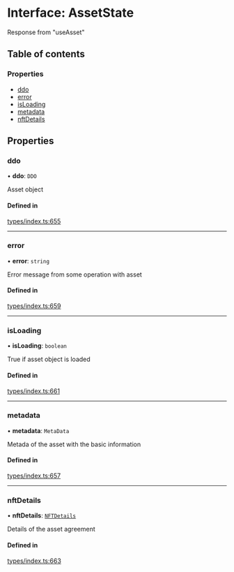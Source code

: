 # Interface: AssetState

Response from "useAsset"

## Table of contents

### Properties

- [ddo](AssetState.md#ddo)
- [error](AssetState.md#error)
- [isLoading](AssetState.md#isloading)
- [metadata](AssetState.md#metadata)
- [nftDetails](AssetState.md#nftdetails)

## Properties

### ddo

• **ddo**: `DDO`

Asset object

#### Defined in

[types/index.ts:655](https://github.com/nevermined-io/react-components/blob/9f2a180/catalog/src/types/index.ts#L655)

___

### error

• **error**: `string`

Error message from some operation with asset

#### Defined in

[types/index.ts:659](https://github.com/nevermined-io/react-components/blob/9f2a180/catalog/src/types/index.ts#L659)

___

### isLoading

• **isLoading**: `boolean`

True if asset object is loaded

#### Defined in

[types/index.ts:661](https://github.com/nevermined-io/react-components/blob/9f2a180/catalog/src/types/index.ts#L661)

___

### metadata

• **metadata**: `MetaData`

Metada of the asset with the basic information

#### Defined in

[types/index.ts:657](https://github.com/nevermined-io/react-components/blob/9f2a180/catalog/src/types/index.ts#L657)

___

### nftDetails

• **nftDetails**: [`NFTDetails`](NFTDetails.md)

Details of the asset agreement

#### Defined in

[types/index.ts:663](https://github.com/nevermined-io/react-components/blob/9f2a180/catalog/src/types/index.ts#L663)
